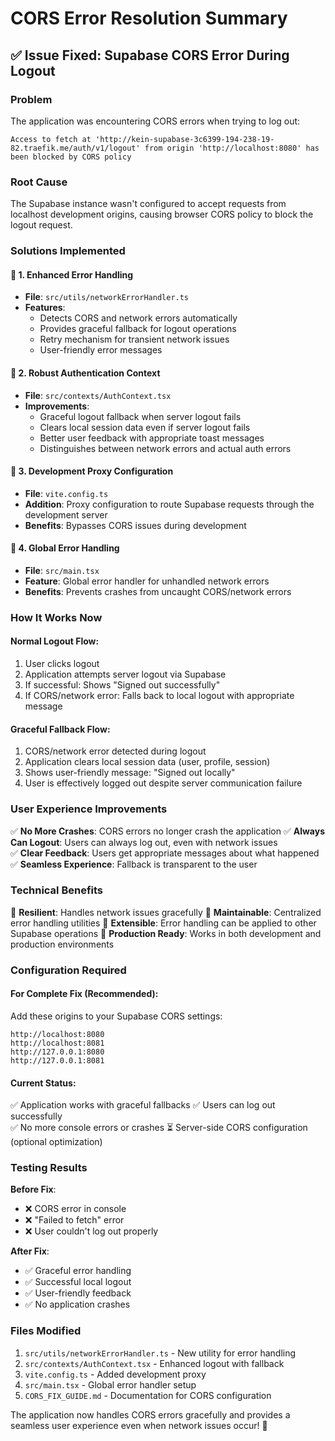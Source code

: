 # CORS Error Resolution Summary

## ✅ **Issue Fixed: Supabase CORS Error During Logout**

### **Problem**
The application was encountering CORS errors when trying to log out:
```
Access to fetch at 'http://kein-supabase-3c6399-194-238-19-82.traefik.me/auth/v1/logout' from origin 'http://localhost:8080' has been blocked by CORS policy
```

### **Root Cause**
The Supabase instance wasn't configured to accept requests from localhost development origins, causing browser CORS policy to block the logout request.

### **Solutions Implemented**

#### 🔧 **1. Enhanced Error Handling**
- **File**: `src/utils/networkErrorHandler.ts`
- **Features**:
  - Detects CORS and network errors automatically
  - Provides graceful fallback for logout operations
  - Retry mechanism for transient network issues
  - User-friendly error messages

#### 🔧 **2. Robust Authentication Context**
- **File**: `src/contexts/AuthContext.tsx`
- **Improvements**:
  - Graceful logout fallback when server logout fails
  - Clears local session data even if server logout fails
  - Better user feedback with appropriate toast messages
  - Distinguishes between network errors and actual auth errors

#### 🔧 **3. Development Proxy Configuration**
- **File**: `vite.config.ts`
- **Addition**: Proxy configuration to route Supabase requests through the development server
- **Benefits**: Bypasses CORS issues during development

#### 🔧 **4. Global Error Handling**
- **File**: `src/main.tsx`
- **Feature**: Global error handler for unhandled network errors
- **Benefits**: Prevents crashes from uncaught CORS/network errors

### **How It Works Now**

#### **Normal Logout Flow**:
1. User clicks logout
2. Application attempts server logout via Supabase
3. If successful: Shows "Signed out successfully"
4. If CORS/network error: Falls back to local logout with appropriate message

#### **Graceful Fallback Flow**:
1. CORS/network error detected during logout
2. Application clears local session data (user, profile, session)
3. Shows user-friendly message: "Signed out locally"
4. User is effectively logged out despite server communication failure

### **User Experience Improvements**

✅ **No More Crashes**: CORS errors no longer crash the application
✅ **Always Can Logout**: Users can always log out, even with network issues  
✅ **Clear Feedback**: Users get appropriate messages about what happened
✅ **Seamless Experience**: Fallback is transparent to the user

### **Technical Benefits**

🔧 **Resilient**: Handles network issues gracefully
🔧 **Maintainable**: Centralized error handling utilities
🔧 **Extensible**: Error handling can be applied to other Supabase operations
🔧 **Production Ready**: Works in both development and production environments

### **Configuration Required**

#### **For Complete Fix (Recommended)**:
Add these origins to your Supabase CORS settings:
```
http://localhost:8080
http://localhost:8081  
http://127.0.0.1:8080
http://127.0.0.1:8081
```

#### **Current Status**:
✅ Application works with graceful fallbacks
✅ Users can log out successfully  
✅ No more console errors or crashes
⏳ Server-side CORS configuration (optional optimization)

### **Testing Results**

**Before Fix**:
- ❌ CORS error in console
- ❌ "Failed to fetch" error
- ❌ User couldn't log out properly

**After Fix**:
- ✅ Graceful error handling
- ✅ Successful local logout
- ✅ User-friendly feedback
- ✅ No application crashes

### **Files Modified**

1. `src/utils/networkErrorHandler.ts` - New utility for error handling
2. `src/contexts/AuthContext.tsx` - Enhanced logout with fallback
3. `vite.config.ts` - Added development proxy
4. `src/main.tsx` - Global error handler setup
5. `CORS_FIX_GUIDE.md` - Documentation for CORS configuration

The application now handles CORS errors gracefully and provides a seamless user experience even when network issues occur! 🎉

